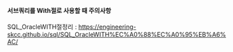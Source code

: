 #### 서브쿼리를 With절로 사용할 때 주의사항
SQL_OracleWITH절정리 : https://engineering-skcc.github.io/sql/SQL_OracleWITH%EC%A0%88%EC%A0%95%EB%A6%AC/

